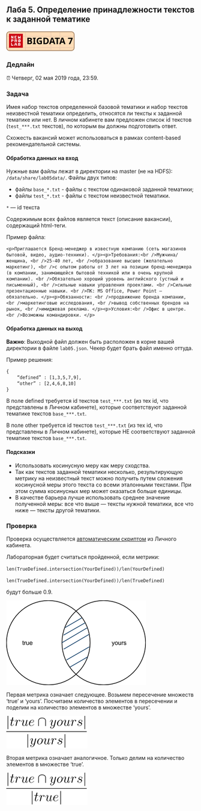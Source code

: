 ## Лаба 5. Определение принадлежности текстов к заданной тематике

##### [![New Professions Lab — Big Data 9](extra/images/npl7.svg)](https://github.com/newprolab/content_bigdata9)

### Дедлайн

⏰ Четверг, 02 мая 2019 года, 23:59.

### Задача

Имея набор текстов определенной базовой тематики и набор текстов неизвестной тематики определить, относятся ли тексты к заданной тематике или нет. В личном кабинете вам предложен список id текстов (`test_***.txt` текстов), по которым вы должны подготовить ответ.

Схожесть вакансий может использоваться в рамках content-based рекомендательной системы.

#### Обработка данных на вход

Нужные вам файлы лежат в директории на master (не на HDFS): `/data/share/lab05data/`. Файлы двух типов:

* файлы `base_*.txt` - файлы с текстом одинаковой заданной тематики;
* файлы `test_*.txt` - файлы с текстом неизвестной тематики. 

`*` — id текста

Содержимым всех файлов является текст (описание вакансии), содержащий html-теги.

Пример файла:

```
<p>Приглашается Бренд-менеджер в известную компанию (сеть магазинов бытовой, видео, аудио-техники). </p><p>Требования:<br />Мужчина/женщина, <br />25-40 лет, <br />образование высшее (желательно маркетинг), <br />с опытом работы от 3 лет на позиции бренд-менеджера (в компании, занимающейся бытовой техникой или в очень крупной компании). <br />Обязательно хороший уровень английского (устный и письменный), <br />сильные навыки управления проектами. <br />Сильные презентационные навыки. <br />ПК: MS Office, Power Point – обязательно. </p><p>Обязанности: <br />продвижение бренда компании, <br />маркетинговые исследования, <br />вывод собственных брендов на рынок, <br />имиджевая реклама. </p><p>Условия:<br />Офис в центре. <br />Возможны командировки. </p>
```

#### Обработка данных на выход

**Важно**: Выходной файл должен быть расположен в корне вашей директории в файле `lab05.json`. Чекер будет брать файл именно оттуда.

Пример решения:

```
{
    “defined” : [1,3,5,7,9],
    “other” : [2,4,6,8,10]
}
```

В поле defined требуется id текстов `test_***.txt` (из тех id, что представлены в Личном кабинете), которые соответствуют заданной тематике текстов `base_***.txt`.

В поле other требуется id текстов `test_***.txt` (из тех id, что представлены в Личном кабинете), которые НЕ соответствуют заданной тематике текстов `base_***.txt`.

#### Подсказки

* Использовать косинусную меру как меру сходства.
* Так как текстов заданной тематики несколько, результирующую метрику на неизвестный текст можно получить путем сложения косинусной меры этого текста со всеми эталонными текстами. При этом сумма косинусных мер может оказаться больше единицы.
* В качестве барьера лучше использовать среднее значение полученной меры: все что выше — тексты нужной тематики, все что ниже — тексты другой тематики.

### Проверка

Проверка осуществляется [автоматическим скриптом](http://lk.newprolab.com/lab/lab05) из Личного кабинета.

Лабораторная будет считаться пройденной, если метрики: 

`len(TrueDefined.intersection(YourDefined))/len(YourDefined)`

`len(TrueDefined.intersection(YourDefined))/len(TrueDefined)`

будут больше 0.9.

![intersection](images/image1.png)

Первая метрика означает следующее. Возьмем пересечение множеств ‘true’ и ‘yours’. Посчитаем количество элементов в пересечении и поделим на количество элементов в множестве ‘yours’.

![tex1](images/lab05_tex1.svg)

Вторая метрика означает аналогичное. Только делим на количество элементов в множестве ‘true’.

![tex2](images/lab05_tex2.svg)

